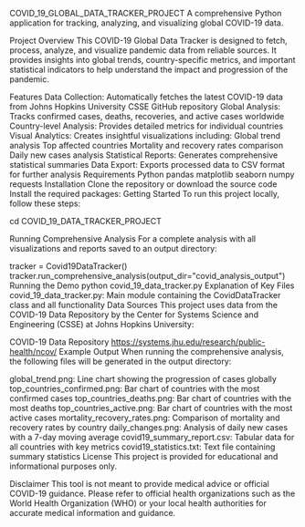 COVID_19_GLOBAL_DATA_TRACKER_PROJECT
A comprehensive Python application for tracking, analyzing, and visualizing global COVID-19 data.

Project Overview
This COVID-19 Global Data Tracker is designed to fetch, process, analyze, and visualize pandemic data from reliable sources. It provides insights into global trends, country-specific metrics, and important statistical indicators to help understand the impact and progression of the pandemic.

Features
Data Collection: Automatically fetches the latest COVID-19 data from Johns Hopkins University CSSE GitHub repository
Global Analysis: Tracks confirmed cases, deaths, recoveries, and active cases worldwide
Country-level Analysis: Provides detailed metrics for individual countries
Visual Analytics: Creates insightful visualizations including:
Global trend analysis
Top affected countries
Mortality and recovery rates comparison
Daily new cases analysis
Statistical Reports: Generates comprehensive statistical summaries
Data Export: Exports processed data to CSV format for further analysis
Requirements
Python
pandas
matplotlib
seaborn
numpy
requests
Installation
Clone the repository or download the source code
Install the required packages:
Getting Started
To run this project locally, follow these steps:

cd COVID_19_DATA_TRACKER_PROJECT

Running Comprehensive Analysis
For a complete analysis with all visualizations and reports saved to an output directory:

tracker = Covid19DataTracker()
tracker.run_comprehensive_analysis(output_dir="covid_analysis_output")
Running the Demo
python covid_19_data_tracker.py
Explanation of Key Files
covid_19_data_tracker.py: Main module containing the CovidDataTracker class and all functionality
Data Sources
This project uses data from the COVID-19 Data Repository by the Center for Systems Science and Engineering (CSSE) at Johns Hopkins University:

COVID-19 Data Repository
https://systems.jhu.edu/research/public-health/ncov/
Example Output
When running the comprehensive analysis, the following files will be generated in the output directory:

global_trend.png: Line chart showing the progression of cases globally
top_countries_confirmed.png: Bar chart of countries with the most confirmed cases
top_countries_deaths.png: Bar chart of countries with the most deaths
top_countries_active.png: Bar chart of countries with the most active cases
mortality_recovery_rates.png: Comparison of mortality and recovery rates by country
daily_changes.png: Analysis of daily new cases with a 7-day moving average
covid19_summary_report.csv: Tabular data for all countries with key metrics
covid19_statistics.txt: Text file containing summary statistics
License
This project is provided for educational and informational purposes only.

Disclaimer
This tool is not meant to provide medical advice or official COVID-19 guidance. Please refer to official health organizations such as the World Health Organization (WHO) or your local health authorities for accurate medical information and guidance.
